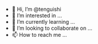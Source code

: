 - 👋 Hi, I’m @tenguishi
- 👀 I’m interested in ...
- 🌱 I’m currently learning ...
- 💞️ I’m looking to collaborate on ...
- 📫 How to reach me ...

<!---
tenguishi/tenguishi is a ✨ special ✨ repository because its `README.md` (this file) appears on your GitHub profile.
You can click the Preview link to take a look at your changes.
--->

